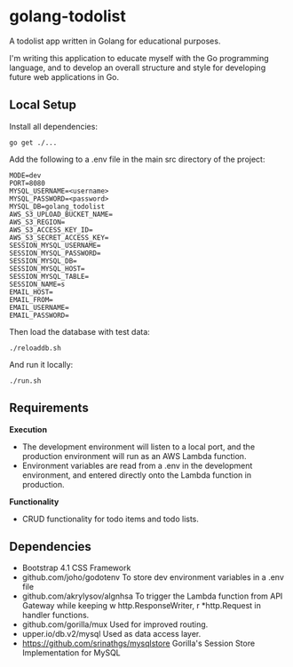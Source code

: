 # golang-todolist
A todolist app written in Golang for educational purposes.

I'm writing this application to educate myself with the Go programming language, and to develop an overall structure and style for developing future web applications in Go.

## Local Setup

Install all dependencies:

```go get ./...```

Add the following to a .env file in the main src directory of the project:

```
MODE=dev
PORT=8080
MYSQL_USERNAME=<username>
MYSQL_PASSWORD=<password>
MYSQL_DB=golang_todolist
AWS_S3_UPLOAD_BUCKET_NAME=
AWS_S3_REGION=
AWS_S3_ACCESS_KEY_ID=
AWS_S3_SECRET_ACCESS_KEY=
SESSION_MYSQL_USERNAME=
SESSION_MYSQL_PASSWORD=
SESSION_MYSQL_DB=
SESSION_MYSQL_HOST=
SESSION_MYSQL_TABLE=
SESSION_NAME=s
EMAIL_HOST=
EMAIL_FROM=
EMAIL_USERNAME=
EMAIL_PASSWORD=
```

Then load the database with test data:

```./reloaddb.sh```

And run it locally:

```./run.sh```

## Requirements

**Execution**
* The development environment will listen to a local port, and the production environment will run as an AWS Lambda function.
* Environment variables are read from a .env in the development environment, and entered directly onto the Lambda function in production.

**Functionality**
* CRUD functionality for todo items and todo lists.

## Dependencies

* Bootstrap 4.1 CSS Framework
* github.com/joho/godotenv
	To store dev environment variables in a .env file
* github.com/akrylysov/algnhsa
	To trigger the Lambda function from API Gateway while keeping w http.ResponseWriter, r *http.Request in handler functions.
* github.com/gorilla/mux
	Used for improved routing.
* upper.io/db.v2/mysql
	Used as data access layer.
* https://github.com/srinathgs/mysqlstore
	Gorilla's Session Store Implementation for MySQL
